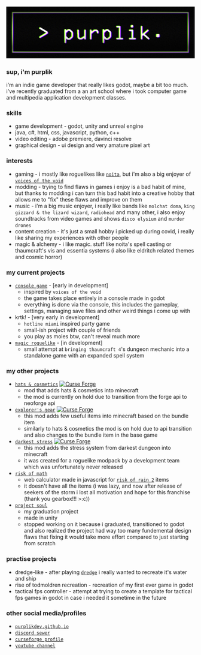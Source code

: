 <p align="center">
  <img src="https://raw.githubusercontent.com/PurplikDev/PurplikDev/main/banner.png">
</p>

### sup, i'm purplik
i'm an indie game developer that really likes godot, maybe a bit too much.
i've recently graduated from a an art school where i took computer game and multipedia application development classes.



### skills
- game development - godot, unity and unreal engine
- java, c#, html, css, javascript, python, c++
- video editing - adobe premiere, davinci resolve
- graphical design - ui design and very amature pixel art



### interests
- gaming - i mostly like roguelikes like [`noita`](https://store.steampowered.com/app/881100/Noita/), but i'm also a big enjoyer of [`voices of the void`](https://mrdrnose.itch.io/votv)
- modding - trying to find flaws in games i enjoy is a bad habit of mine, but thanks to modding i can turn this bad habit into a creative hobby that allows me to "fix" these flaws and improve on them
- music - i'm a big music enjoyer, i really like bands like `molchat doma`, `king gizzard & the lizard wizard`, `radiohead` and many other, i also enjoy soundtracks from video games and shows `disco elysium` and `murder drones`
- content creation - it's just a small hobby i picked up during covid, i really like sharing my experiences with other people
- magic & alchemy - i like magic. stuff like noita's spell casting or thaumcraft's vis and essentia systems (i also like eldritch related themes and cosmic horror)



### my current projects
- [`console game`](https://github.com/PurplikDev/console-game) - [early in development]
  - inspired by `voices of the void`
  - the game takes place entirely in a console made in godot
  - everything is done via the console, this includes the gameplay, settings, managing save files and other weird things i come up with
- krtk! - [very early in development]
  - `hotline miami` inspired party game
  - small-ish project with couple of friends
  - you play as moles btw, can't reveal much more
- [`magic roguelike`](https://github.com/PurplikDev/magic-roguelike) - [in development]
  - small attempt at `bringing thaumcraft 4`'s dungeon mechanic into a standalone game with an expanded spell system



### my other projects
- [`hats & cosmetics`](https://github.com/PurplikDev/Hats-and-Cosmetics) [![Curse Forge](http://cf.way2muchnoise.eu/594678.svg)](https://www.curseforge.com/minecraft/mc-mods/hats-cosmetics)
  - mod that adds hats & cosmetics into minecraft
  - the mod is currently on hold due to transition from the forge api to neoforge api
- [`explorer's gear`](https://github.com/PurplikDev/explorers-gear) [![Curse Forge](http://cf.way2muchnoise.eu/967918.svg)](https://www.curseforge.com/minecraft/mc-mods/explorers-gear)
  - this mod adds few useful items into minecraft based on the bundle item
  - similarly to hats & cosmetics the mod is on hold due to api transition and also changes to the bundle item in the base game
- [`darkest stress`](https://github.com/PurplikDev/darkest-stress) [![Curse Forge](http://cf.way2muchnoise.eu/674856.svg)](https://www.curseforge.com/minecraft/mc-mods/darkest-stress)
  - this mod adds the stress system from darkest dungeon into minecraft
  - it was created for a roguelike modpack by a development team which was unfortunately never released
- [`risk of math`](https://github.com/PurplikDev/Risk-Of-Math)
  - web calculator made in javascript for [`risk of rain 2`](https://store.steampowered.com/app/632360/Risk_of_Rain_2/) items
  - it doesn't have all the items (i was lazy, and now after release of seekers of the storm i lost all motivation and hope for this franchise (thank you gearbox!!! >:c))
- [`project soul`](https://github.com/PurplikDev/Project-Soul)
  - my graduation project
  - made in unity
  - stopped working on it because i graduated, transitioned to godot and also realized the project had way too many fundemental design flaws that fixing it would take more effort compared to just starting from scratch



### practise projects
- dredge-like - after playing [`dredge`](https://store.steampowered.com/app/1562430/DREDGE/) i really wanted to recreate it's water and ship
- rise of todmoldren recreation - recreation of my first ever game in godot
- tactical fps controller - attempt at trying to create a template for tactical fps games in godot in case i needed it sometime in the future



### other social media/profiles
- [`purplikdev.github.io`](https://purplikdev.github.io)
- [`discord sewer`](discord.gg/NQA74q7EtC)
- [`curseforge profile`](https://www.curseforge.com/members/purplik_)
- [`youtube channel`](https://www.youtube.com/@PurpliksForge)
